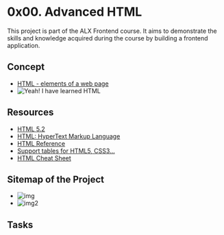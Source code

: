 # 0x00. Advanced HTML
This project is part of the ALX Frontend course. It aims to demonstrate the skills and knowledge acquired during the course by building a frontend application.

## Concept
- [HTML - elements of a web page](https://intranet.alxswe.com/concepts/543)
- <img src='https://s3.amazonaws.com/alx-intranet.hbtn.io/uploads/medias/2019/12/5d9e347964a9cc0e3e24.jpg?X-Amz-Algorithm=AWS4-HMAC-SHA256&X-Amz-Credential=AKIARDDGGGOUSBVO6H7D%2F20230710%2Fus-east-1%2Fs3%2Faws4_request&X-Amz-Date=20230710T194546Z&X-Amz-Expires=86400&X-Amz-SignedHeaders=host&X-Amz-Signature=24b90f7d5414c4ca3ab58e0520881257d02d32efe99ae291f4453b25c3669035' alt="Yeah! I have learned HTML">

## Resources
- [HTML 5.2](https://html.spec.whatwg.org/multipage/)
- [HTML: HyperText Markup Language](https://developer.mozilla.org/en-US/docs/Web/HTML)
- [HTML Reference](https://htmlreference.io/)
- [Support tables for HTML5, CSS3...](https://caniuse.com/)
- [HTML Cheat Sheet](https://websitesetup.org/html5-cheat-sheet/)

## Sitemap of the Project
- ![img](https://s3.amazonaws.com/alx-intranet.hbtn.io/uploads/medias/2020/4/4dec2ba9d84a0a55355b1c1e2de4c57854a2d35a.png?X-Amz-Algorithm=AWS4-HMAC-SHA256&X-Amz-Credential=AKIARDDGGGOUSBVO6H7D%2F20230710%2Fus-east-1%2Fs3%2Faws4_request&X-Amz-Date=20230710T195729Z&X-Amz-Expires=86400&X-Amz-SignedHeaders=host&X-Amz-Signature=e832f591e747734bc193ed96d0e95e500cae01555e392b8b77d973e503626dd0)
- ![img2](https://s3.amazonaws.com/alx-intranet.hbtn.io/uploads/medias/2020/4/3e4f9e2b3cb73d1768229e086f5da35337be5c6c.png?X-Amz-Algorithm=AWS4-HMAC-SHA256&X-Amz-Credential=AKIARDDGGGOUSBVO6H7D%2F20230710%2Fus-east-1%2Fs3%2Faws4_request&X-Amz-Date=20230710T195729Z&X-Amz-Expires=86400&X-Amz-SignedHeaders=host&X-Amz-Signature=ced311d98de9c30e40a2876049a46d1b8cb1a9f3bb3add1e51e24e5345553cbf)

## Tasks








